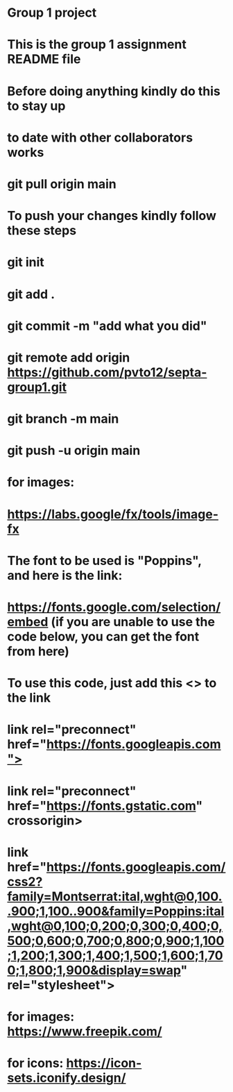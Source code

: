 # Group 1 project

# This is the group 1 assignment README file

# Before doing anything kindly do this to stay up

# to date with other collaborators works

# git pull origin main

#

# To push your changes kindly follow these steps

# git init

# git add .

# git commit -m "add what you did"

# git remote add origin https://github.com/pvto12/septa-group1.git

# git branch -m main

# git push -u origin main

# for images:

# https://labs.google/fx/tools/image-fx

# The font to be used is "Poppins", and here is the link:

# https://fonts.google.com/selection/embed (if you are unable to use the code below, you can get the font from here)

# To use this code, just add this <> to the link

# link rel="preconnect" href="https://fonts.googleapis.com">

# link rel="preconnect" href="https://fonts.gstatic.com" crossorigin>

# link href="https://fonts.googleapis.com/css2?family=Montserrat:ital,wght@0,100..900;1,100..900&family=Poppins:ital,wght@0,100;0,200;0,300;0,400;0,500;0,600;0,700;0,800;0,900;1,100;1,200;1,300;1,400;1,500;1,600;1,700;1,800;1,900&display=swap" rel="stylesheet">

# for images: https://www.freepik.com/

# for icons: https://icon-sets.iconify.design/
